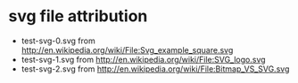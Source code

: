 # svg file attribution

* test-svg-0.svg from http://en.wikipedia.org/wiki/File:Svg_example_square.svg
* test-svg-1.svg from http://en.wikipedia.org/wiki/File:SVG_logo.svg
* test-svg-2.svg from http://en.wikipedia.org/wiki/File:Bitmap_VS_SVG.svg
